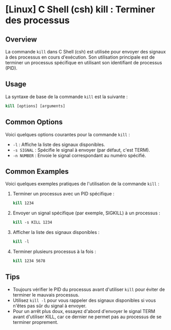 # [Linux] C Shell (csh) kill : Terminer des processus

## Overview
La commande `kill` dans C Shell (csh) est utilisée pour envoyer des signaux à des processus en cours d'exécution. Son utilisation principale est de terminer un processus spécifique en utilisant son identifiant de processus (PID).

## Usage
La syntaxe de base de la commande `kill` est la suivante :

```csh
kill [options] [arguments]
```

## Common Options
Voici quelques options courantes pour la commande `kill` :

- `-l` : Affiche la liste des signaux disponibles.
- `-s SIGNAL` : Spécifie le signal à envoyer (par défaut, c'est TERM).
- `-n NUMBER` : Envoie le signal correspondant au numéro spécifié.

## Common Examples
Voici quelques exemples pratiques de l'utilisation de la commande `kill` :

1. Terminer un processus avec un PID spécifique :
   ```csh
   kill 1234
   ```

2. Envoyer un signal spécifique (par exemple, SIGKILL) à un processus :
   ```csh
   kill -s KILL 1234
   ```

3. Afficher la liste des signaux disponibles :
   ```csh
   kill -l
   ```

4. Terminer plusieurs processus à la fois :
   ```csh
   kill 1234 5678
   ```

## Tips
- Toujours vérifier le PID du processus avant d'utiliser `kill` pour éviter de terminer le mauvais processus.
- Utilisez `kill -l` pour vous rappeler des signaux disponibles si vous n'êtes pas sûr du signal à envoyer.
- Pour un arrêt plus doux, essayez d'abord d'envoyer le signal TERM avant d'utiliser KILL, car ce dernier ne permet pas au processus de se terminer proprement.